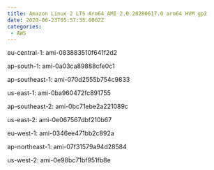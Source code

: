 ```yaml
---
title: Amazon Linux 2 LTS Arm64 AMI 2.0.20200617.0 arm64 HVM gp2
date: 2020-06-23T05:57:35.000ZZ
categories:
 - AWS
---
```


eu-central-1: ami-083883510f641f2d2

ap-south-1: ami-0a03ca89888cfe0c1

ap-southeast-1: ami-070d2555b754c9833

us-east-1: ami-0ba960472fc891755

ap-southeast-2: ami-0bc71ebe2a221089c

us-east-2: ami-0e067567dbf210b67

eu-west-1: ami-0346ee471bb2c892a

ap-northeast-1: ami-07f31579a94d28584

us-west-2: ami-0e98bc71bf951fb8e

